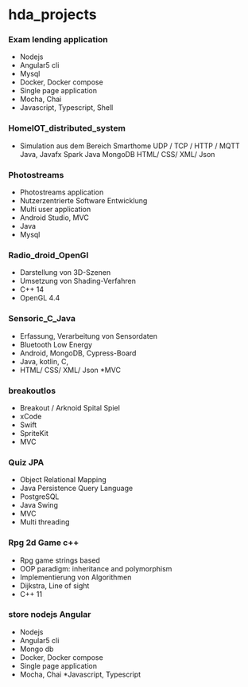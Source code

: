 # hda_projects
### Exam lending application
* Nodejs
* Angular5 cli
* Mysql
* Docker, Docker compose
* Single page application
* Mocha, Chai
* Javascript, Typescript, Shell

### HomeIOT_distributed_system
* Simulation aus dem Bereich Smarthome
UDP / TCP / HTTP / MQTT
Java, Javafx
Spark Java
MongoDB
HTML/ CSS/ XML/ Json


### Photostreams
* Photostreams application
* Nutzerzentrierte Software Entwicklung
* Multi user application
* Android Studio, MVC
* Java
* Mysql

### Radio_droid_OpenGl
* Darstellung von 3D-Szenen
* Umsetzung von Shading-Verfahren
* C++ 14
* OpenGL 4.4


### Sensoric_C_Java
* Erfassung, Verarbeitung von Sensordaten
* Bluetooth Low Energy
* Android, MongoDB, Cypress-Board
* Java, kotlin, C,
* HTML/ CSS/ XML/ Json
*MVC

### breakoutIos
* Breakout / Arknoid Spital Spiel
* xCode
* Swift
* SpriteKit
* MVC

### Quiz JPA
* Object Relational Mapping
* Java Persistence Query Language
* PostgreSQL
* Java Swing
* MVC
* Multi threading

### Rpg 2d Game c++
* Rpg game strings based
* OOP paradigm: inheritance and polymorphism
* Implementierung von Algorithmen
* Dijkstra, Line of sight
* C++ 11
### store nodejs Angular
* Nodejs
* Angular5 cli
* Mongo db
* Docker, Docker compose
* Single page application
* Mocha, Chai
*Javascript, Typescript
